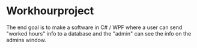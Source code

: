 # Workhourproject
The end goal is to make a software in C# / WPF where a user can send "worked hours" info to a database and the "admin" can see the info on the admins window.

